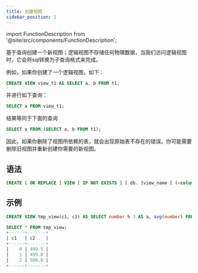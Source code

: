 ```yaml
---
title: 创建视图
sidebar_position: 1
---
```


import FunctionDescription from '@site/src/components/FunctionDescription';

<FunctionDescription description="引入或更新于：v1.2.339"/>

基于查询创建一个新视图；逻辑视图不存储任何物理数据，当我们访问逻辑视图时，它会将sql转换为子查询格式来完成。

例如，如果你创建了一个逻辑视图，如下：

```sql
CREATE VIEW view_t1 AS SELECT a, b FROM t1;
```
并进行如下查询：
```sql
SELECT a FROM view_t1;
```
结果等同于下面的查询
```sql
SELECT a FROM (SELECT a, b FROM t1);
```

因此，如果你删除了视图所依赖的表，就会出现原始表不存在的错误。你可能需要删除旧视图并重新创建你需要的新视图。

## 语法

```sql
CREATE [ OR REPLACE ] VIEW [ IF NOT EXISTS ] [ db. ]view_name [ (<column>, ...) ] AS SELECT query
```

## 示例

```sql
CREATE VIEW tmp_view(c1, c2) AS SELECT number % 3 AS a, avg(number) FROM numbers(1000) GROUP BY a ORDER BY a;

SELECT * FROM tmp_view;
+------+-------+
| c1   | c2    |
+------+-------+
|    0 | 499.5 |
|    1 | 499.0 |
|    2 | 500.0 |
+------+-------+
```